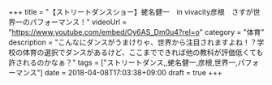 +++
title =  "【ストリートダンスショー】蛯名健一　in vivacity彦根　さすが世界一のパフォーマンス！"
videoUrl = "https://www.youtube.com/embed/Oy6AS_Dm0u4?rel=o"
category = "体育"
description = "こんなにダンスがうまけりゃ、世界から注目されますよね！？学校の体育の選択でダンスがあるけど、ここまでできれば他の教科が評価低くても許されるのかなぁ？"
tags = ["ストリートダンス,,蛯名健一,彦根,世界一,パフォーマンス"]
date = 2018-04-08T17:03:38+09:00
draft = true
+++

